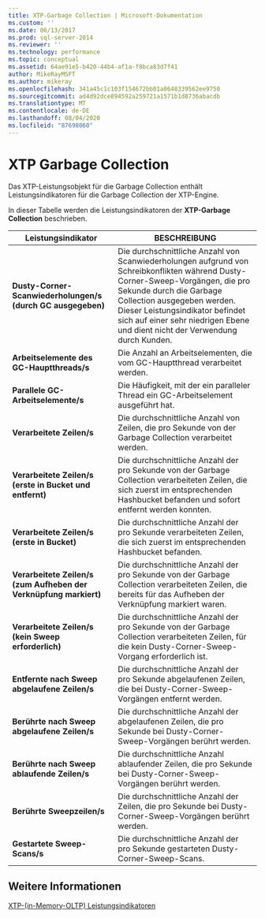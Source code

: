 ```yaml
---
title: XTP-Garbage Collection | Microsoft-Dokumentation
ms.custom: ''
ms.date: 06/13/2017
ms.prod: sql-server-2014
ms.reviewer: ''
ms.technology: performance
ms.topic: conceptual
ms.assetid: 64ae91e5-b420-44b4-af1a-f8bca83d7f41
author: MikeRayMSFT
ms.author: mikeray
ms.openlocfilehash: 341a45c1c103f154672bb01a0648339562ee9750
ms.sourcegitcommit: ad4d92dce894592a259721a1571b1d8736abacdb
ms.translationtype: MT
ms.contentlocale: de-DE
ms.lasthandoff: 08/04/2020
ms.locfileid: "87698060"
---
```

# <a name="xtp-garbage-collection"></a>XTP Garbage Collection
  Das XTP-Leistungsobjekt für die Garbage Collection enthält Leistungsindikatoren für die Garbage Collection der XTP-Engine.  
  
 In dieser Tabelle werden die Leistungsindikatoren der **XTP-Garbage Collection** beschrieben.  
  
|Leistungsindikator|BESCHREIBUNG|  
|-------------|-----------------|  
|**Dusty-Corner-Scanwiederholungen/s (durch GC ausgegeben)**|Die durchschnittliche Anzahl von Scanwiederholungen aufgrund von Schreibkonflikten während Dusty-Corner-Sweep-Vorgängen, die pro Sekunde durch die Garbage Collection ausgegeben werden. Dieser Leistungsindikator befindet sich auf einer sehr niedrigen Ebene und dient nicht der Verwendung durch Kunden.|  
|**Arbeitselemente des GC-Hauptthreads/s**|Die Anzahl an Arbeitselementen, die vom GC-Hauptthread verarbeitet werden.|  
|**Parallele GC-Arbeitselemente/s**|Die Häufigkeit, mit der ein paralleler Thread ein GC-Arbeitselement ausgeführt hat.|  
|**Verarbeitete Zeilen/s**|Die durchschnittliche Anzahl von Zeilen, die pro Sekunde von der Garbage Collection verarbeitet werden.|  
|**Verarbeitete Zeilen/s (erste in Bucket und entfernt)**|Die durchschnittliche Anzahl der pro Sekunde von der Garbage Collection verarbeiteten Zeilen, die sich zuerst im entsprechenden Hashbucket befanden und sofort entfernt werden konnten.|  
|**Verarbeitete Zeilen/s (erste in Bucket)**|Die durchschnittliche Anzahl der pro Sekunde verarbeiteten Zeilen, die sich zuerst im entsprechenden Hashbucket befanden.|  
|**Verarbeitete Zeilen/s (zum Aufheben der Verknüpfung markiert)**|Die durchschnittliche Anzahl der pro Sekunde von der Garbage Collection verarbeiteten Zeilen, die bereits für das Aufheben der Verknüpfung markiert waren.|  
|**Verarbeitete Zeilen/s (kein Sweep erforderlich)**|Die durchschnittliche Anzahl der pro Sekunde von der Garbage Collection verarbeiteten Zeilen, für die kein Dusty-Corner-Sweep-Vorgang erforderlich ist.|  
|**Entfernte nach Sweep abgelaufene Zeilen/s**|Die durchschnittliche Anzahl der pro Sekunde abgelaufenen Zeilen, die bei Dusty-Corner-Sweep-Vorgängen entfernt werden.|  
|**Berührte nach Sweep abgelaufene Zeilen/s**|Die durchschnittliche Anzahl der abgelaufenen Zeilen, die pro Sekunde bei Dusty-Corner-Sweep-Vorgängen berührt werden.|  
|**Berührte nach Sweep ablaufende Zeilen/s**|Die durchschnittliche Anzahl ablaufender Zeilen, die pro Sekunde bei Dusty-Corner-Sweep-Vorgängen berührt werden.|  
|**Berührte Sweepzeilen/s**|Die durchschnittliche Anzahl der Zeilen, die pro Sekunde bei Dusty-Corner-Sweep-Vorgängen berührt werden.|  
|**Gestartete Sweep-Scans/s**|Die durchschnittliche Anzahl der pro Sekunde gestarteten Dusty-Corner-Sweep-Scans.|  
  
## <a name="see-also"></a>Weitere Informationen  
 [XTP-&#40;in-Memory-OLTP&#41; Leistungsindikatoren](../../integration-services/performance/performance-counters.md)  
  
  
